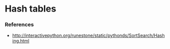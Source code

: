 # Hash tables

### References

- http://interactivepython.org/runestone/static/pythonds/SortSearch/Hashing.html

